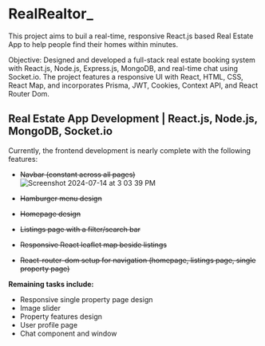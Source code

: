 # RealRealtor_

This project aims to buil a real-time, responsive React.js based Real Estate App to help people find their homes within minutes. 

Objective: Designed and developed a full-stack real estate booking system with React.js, Node.js, Express.js, MongoDB, and real-time chat using Socket.io. The project features a responsive UI with React, HTML, CSS, React Map, and incorporates Prisma, JWT, Cookies, Context API, and React Router Dom.


## Real Estate App Development | React.js, Node.js, MongoDB, Socket.io

Currently, the frontend development is nearly complete with the following features:
- ~~Navbar (constant across all pages)~~
![Screenshot 2024-07-14 at 3 03 39 PM](https://github.com/user-attachments/assets/18c5528b-6b62-475d-9eb8-13146dc21612)


  
- ~~Hamburger menu design~~
- ~~Homepage design~~
- ~~Listings page with a filter/search bar~~
- ~~Responsive React leaflet map beside listings~~
- ~~React-router-dom setup for navigation (homepage, listings page, single property page)~~

**Remaining tasks include:**
- Responsive single property page design
- Image slider
- Property features design
- User profile page
- Chat component and window

